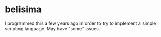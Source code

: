 # belisima
I programmed this a few years ago in order to try to implement a simple scripting language. May have "some" issues.
